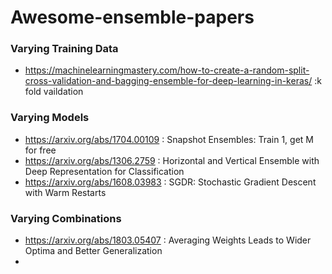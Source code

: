 # Awesome-ensemble-papers

### Varying Training Data

- https://machinelearningmastery.com/how-to-create-a-random-split-cross-validation-and-bagging-ensemble-for-deep-learning-in-keras/ :k fold vaildation

### Varying Models

- https://arxiv.org/abs/1704.00109 : Snapshot Ensembles: Train 1, get M for free
- https://arxiv.org/abs/1306.2759 : Horizontal and Vertical Ensemble with Deep Representation for Classification
- https://arxiv.org/abs/1608.03983 : SGDR: Stochastic Gradient Descent with Warm Restarts 

### Varying Combinations

- https://arxiv.org/abs/1803.05407 : Averaging Weights Leads to Wider Optima and Better Generalization
- 
